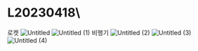 # L20230418\

로켓
![Untitled](https://user-images.githubusercontent.com/107861712/233876290-1977735f-f2e1-4e2c-9391-634223529567.png)
![Untitled (1)](https://user-images.githubusercontent.com/107861712/233876317-d46db0bf-cb36-41fe-aaf3-a1fd80a227d5.png)
비행기
![Untitled (2)](https://user-images.githubusercontent.com/107861712/233876316-51f280ca-661b-43fc-86a8-7fad0854a70a.png)
![Untitled (3)](https://user-images.githubusercontent.com/107861712/233876315-6a3a9e30-7091-4812-abfe-31e7a44879ab.png)
![Untitled (4)](https://user-images.githubusercontent.com/107861712/233876312-4c3cba4a-e388-4361-af34-041cbf879abb.png)





